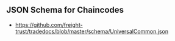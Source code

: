 
## JSON Schema for Chaincodes
- https://github.com/freight-trust/tradedocs/blob/master/schema/UniversalCommon.json
